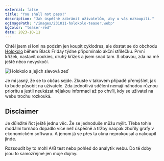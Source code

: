 ```yaml
---
external: false
title: "You shall not pass!"
description: "Jak úspěšně zabránit uživatelům, aby u vás nakoupili."
ogImagePath: "/images/231011-holokolo-teaser.webp"
bgColor: "teaser-red"
date: 2023-10-11
---
```


Chtěl jsem si loni na podzim jen koupit cyklodres, ale dostat se do obchodu [Holokolo](https://www.holokolo.cz/) během Black Friday týdne připomínalo akční střílečku. První křížek, nastavit cookies, druhý křížek a jsem snad tam. S obavou, zda na mě ještě něco nevyskočí.

![Holokolo a jejich slevová zeď](/images/231011-holokolo.webp)

Je mi jasný, že se to občas sejde. Zkuste v takovém případě přemýšlet, jak to bude působit na uživatele. Zda jednotlivá sdělení nemají náhodou různou prioritu a jestli neukázat nějakou informaci až po chvíli, kdy se uživatel na webu trochu rozkouká.

## Disclaimer

Je důležité říct ještě jednu věc. Že se jednoduše můžu mýlit. Třeba tohle modální tornádo dopadlo více než úspěšně a tržby naopak zbořily grafy v ekonomickém softwaru. A jenom já se přes ta okna neprokousal a nakoupil jinde.

Rozsoudit by to mohl A/B test nebo pohled do analytik webu. Do té doby jsou to samozřejmě jen moje dojmy.
